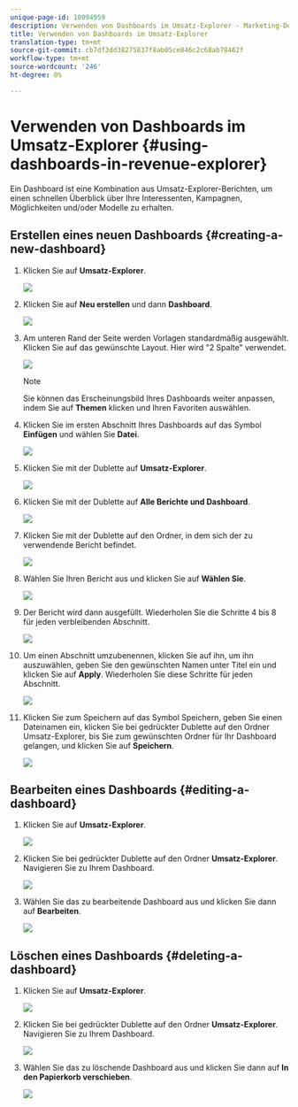 ```yaml
---
unique-page-id: 10094959
description: Verwenden von Dashboards im Umsatz-Explorer - Marketing-Dokumente - Produktdokumentation
title: Verwenden von Dashboards im Umsatz-Explorer
translation-type: tm+mt
source-git-commit: cb7df3dd38275837f8ab05ce846c2c68ab78462f
workflow-type: tm+mt
source-wordcount: '246'
ht-degree: 0%

---
```



# Verwenden von Dashboards im Umsatz-Explorer {#using-dashboards-in-revenue-explorer}

Ein Dashboard ist eine Kombination aus Umsatz-Explorer-Berichten, um einen schnellen Überblick über Ihre Interessenten, Kampagnen, Möglichkeiten und/oder Modelle zu erhalten.

## Erstellen eines neuen Dashboards {#creating-a-new-dashboard}

1. Klicken Sie auf **Umsatz-Explorer**.

   ![](assets/one.png)

1. Klicken Sie auf **Neu erstellen** und dann **Dashboard**.

   ![](assets/two.png)

1. Am unteren Rand der Seite werden Vorlagen standardmäßig ausgewählt. Klicken Sie auf das gewünschte Layout. Hier wird &quot;2 Spalte&quot; verwendet.

   ![](assets/three.png)

   >[!NOTE]
   >
   >Sie können das Erscheinungsbild Ihres Dashboards weiter anpassen, indem Sie auf **Themen** klicken und Ihren Favoriten auswählen.

1. Klicken Sie im ersten Abschnitt Ihres Dashboards auf das Symbol **Einfügen** und wählen Sie **Datei**.

   ![](assets/four.png)

1. Klicken Sie mit der Dublette auf **Umsatz-Explorer**.

   ![](assets/five.png)

1. Klicken Sie mit der Dublette auf **Alle Berichte und Dashboard**.

   ![](assets/six.png)

1. Klicken Sie mit der Dublette auf den Ordner, in dem sich der zu verwendende Bericht befindet.

   ![](assets/seven.png)

1. Wählen Sie Ihren Bericht aus und klicken Sie auf **Wählen Sie**.

   ![](assets/eight.png)

1. Der Bericht wird dann ausgefüllt. Wiederholen Sie die Schritte 4 bis 8 für jeden verbleibenden Abschnitt.

   ![](assets/nine.png)

1. Um einen Abschnitt umzubenennen, klicken Sie auf ihn, um ihn auszuwählen, geben Sie den gewünschten Namen unter Titel ein und klicken Sie auf **Apply**. Wiederholen Sie diese Schritte für jeden Abschnitt.

   ![](assets/ten.png)

1. Klicken Sie zum Speichern auf das Symbol Speichern, geben Sie einen Dateinamen ein, klicken Sie bei gedrückter Dublette auf den Ordner Umsatz-Explorer, bis Sie zum gewünschten Ordner für Ihr Dashboard gelangen, und klicken Sie auf **Speichern**.

   ![](assets/eleven.png)

## Bearbeiten eines Dashboards {#editing-a-dashboard}

1. Klicken Sie auf **Umsatz-Explorer**.

   ![](assets/one.png)

1. Klicken Sie bei gedrückter Dublette auf den Ordner **Umsatz-Explorer**. Navigieren Sie zu Ihrem Dashboard.

   ![](assets/thirteen.png)

1. Wählen Sie das zu bearbeitende Dashboard aus und klicken Sie dann auf **Bearbeiten**.

   ![](assets/fourteen.png)

## Löschen eines Dashboards {#deleting-a-dashboard}

1. Klicken Sie auf **Umsatz-Explorer**.

   ![](assets/one.png)

1. Klicken Sie bei gedrückter Dublette auf den Ordner **Umsatz-Explorer**. Navigieren Sie zu Ihrem Dashboard.

   ![](assets/thirteen.png)

1. Wählen Sie das zu löschende Dashboard aus und klicken Sie dann auf **In den Papierkorb verschieben**.

   ![](assets/fifteen.png)
